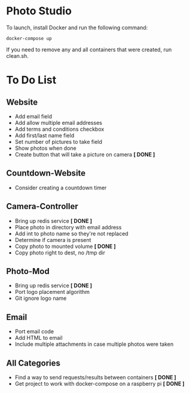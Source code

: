 # Photo Studio

To launch, install Docker and run the following command:

	docker-compose up

If you need to remove any and all containers that were created, run clean.sh.

# To Do List

## Website
 
 * Add email field
 * Add allow multiple email addresses
 * Add terms and conditions checkbox
 * Add first/last name field
 * Set number of pictures to take field
 * Show photos when done
 * Create button that will take a picture on camera **[ DONE ]**

## Countdown-Website

 * Consider creating a countdown timer

## Camera-Controller

 * Bring up redis service **[ DONE ]**
 * Place photo in directory with email address
 * Add int to photo name so they're not replaced
 * Determine if camera is present
 * Copy photo to mounted volume **[ DONE ]**
 * Copy photo right to dest, no /tmp dir

## Photo-Mod

 * Bring up redis service **[ DONE ]**
 * Port logo placement algorithm
 * Git ignore logo name

## Email

 * Port email code
 * Add HTML to email
 * Include multiple attachments in case multiple photos were taken

## All Categories

 * Find a way to send requests/results between containers **[ DONE ]**
 * Get project to work with docker-compose on a raspberry pi **[ DONE ]**
